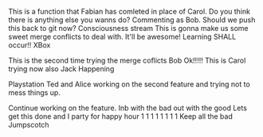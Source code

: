 <!-- Brandon playing Ted/Alice -->

<!-- We are going to mess things up. -->
This is a function that Fabian has comleted in place of Carol.
Do you think there is anything else you wanns do?
Commenting as Bob. Should we push this back to git now?
Consciousness stream
This is gonna make us some sweet merge conflicts to deal with.
It'll be awesome!
Learning SHALL occur!!
XBox

This is the second time trying the merge coflicts Bob
Ok!!!!!
This is Carol trying now also
Jack Happening

Playstation
Ted and Alice working on the second feature and trying not to mess things up.

Continue working on the feature.
Inb with the bad out with the good
Lets get this done and I party for happy hour
1
1
1
1
1
1
1
1
Keep all the bad
Jumpscotch

